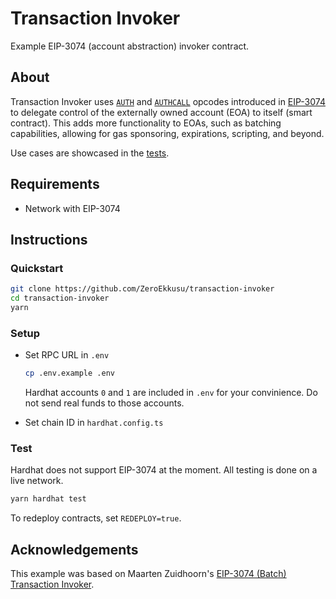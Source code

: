 # Transaction Invoker

Example EIP-3074 (account abstraction) invoker contract.

## About

Transaction Invoker uses [`AUTH`](https://eips.ethereum.org/EIPS/eip-3074#auth-0xf6) and [`AUTHCALL`](https://eips.ethereum.org/EIPS/eip-3074#authcall-0xf7) opcodes introduced in [EIP-3074 ](https://eips.ethereum.org/EIPS/eip-3074) to delegate control of the externally owned account (EOA) to itself (smart contract). This adds more functionality to EOAs, such as batching capabilities, allowing for gas sponsoring, expirations, scripting, and beyond.

Use cases are showcased in the [tests](test/TransactionInvoker.ts).

## Requirements

- Network with EIP-3074

## Instructions

### Quickstart

```bash
git clone https://github.com/ZeroEkkusu/transaction-invoker
cd transaction-invoker
yarn
```

### Setup

- Set RPC URL in `.env`

    ```bash
    cp .env.example .env
    ```

    Hardhat accounts `0` and `1` are included in `.env` for your convinience. Do not send real funds to those accounts.

- Set chain ID in `hardhat.config.ts`

### Test

Hardhat does not support EIP-3074 at the moment. All testing is done on a live network.

```bash
yarn hardhat test
```

To redeploy contracts, set `REDEPLOY=true`.

## Acknowledgements

This example was based on Maarten Zuidhoorn's [EIP-3074 (Batch) Transaction Invoker](https://github.com/Mrtenz/transaction-invoker).